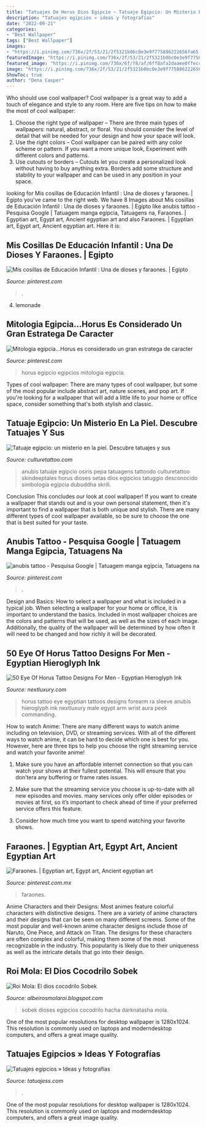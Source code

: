 ```yaml
---
title: "Tatuajes De Horus Dios Egipcio ~ Tatuaje Egipcio: Un Misterio En La Piel. Descubre Tatuajes Y Sus"
description: "Tatuajes egipcios » ideas y fotografías"
date: "2022-09-21"
categories:
- "Best Wallpaper"
tags: ["Best Wallpaper"]
images:
- "https://i.pinimg.com/736x/2f/53/21/2f5321b0bc0e3e9f775886222656fa65.jpg"
featuredImage: "https://i.pinimg.com/736x/2f/53/21/2f5321b0bc0e3e9f775886222656fa65.jpg"
featured_image: "https://i.pinimg.com/736x/6f/f8/af/6ff8afa2daaee0ffecc71d924d7f26ad.jpg"
image: "https://i.pinimg.com/736x/2f/53/21/2f5321b0bc0e3e9f775886222656fa65.jpg"
ShowToc: true
author: "Dena Casper"
---
```



Who should use cool wallpaper?
Cool wallpaper is a great way to add a touch of elegance and style to any room. Here are five tips on how to make the most of cool wallpaper: 
1) Choose the right type of wallpaper – There are three main types of wallpapers: natural, abstract, or floral. You should consider the level of detail that will be needed for your design and how your space will look. 
2) Use the right colors – Cool wallpaper can be paired with any color scheme or pattern. If you want a more unique look, Experiment with different colors and patterns. 
3) Use cutouts or borders – Cutouts let you create a personalized look without having to buy anything extra. Borders add some structure and stability to your wallpaper and can be used in any position in your space.

	

		
looking for Mis cosillas de Educación Infantil : Una de dioses y faraones. | Egipto you've came to the right web. We have 8 Images about Mis cosillas de Educación Infantil : Una de dioses y faraones. | Egipto like anubis tattoo - Pesquisa Google | Tatuagem manga egípcia, Tatuagens na, Faraones. | Egyptian art, Egypt art, Ancient egyptian art and also Faraones. | Egyptian art, Egypt art, Ancient egyptian art. Here it is:
		
    
## Mis Cosillas De Educación Infantil : Una De Dioses Y Faraones. | Egipto

<img loading=lazy src="https://i.pinimg.com/736x/e3/c9/fc/e3c9fc1cbbfa12539abb4751919cf1a7--occult-symbols-egyptian-art.jpg" onerror="this.onerror=null;this.src='https://tse3.mm.bing.net/th?id=OIP.L_zEc-lpe0G7q2_kj0F1igAAAA&amp;pid=15.1';" alt="Mis cosillas de Educación Infantil : Una de dioses y faraones. | Egipto">

_Source: pinterest.com_

>. 

	

4. lemonade 

    
## Mitologia Egipcia...Horus Es Considerado Un Gran Estratega De Caracter

<img loading=lazy src="https://i.pinimg.com/736x/6f/f8/af/6ff8afa2daaee0ffecc71d924d7f26ad.jpg" onerror="this.onerror=null;this.src='https://tse2.mm.bing.net/th?id=OIP.poHTOPCbAovbJwmaA93HvQHaND&amp;pid=15.1';" alt="Mitologia egipcia...Horus es considerado un gran estratega de caracter">

_Source: pinterest.com_

>horus egipcio egipcios mitologia egipcia. 

	

Types of cool wallpaper:
There are many types of cool wallpaper, but some of the most popular include abstract art, nature scenes, and pop art. If you're looking for a wallpaper that will add a little life to your home or office space, consider something that's both stylish and classic.

    
## Tatuaje Egipcio: Un Misterio En La Piel. Descubre Tatuajes Y Sus

<img loading=lazy src="http://www.culturetattoo.com/wp-content/uploads/2017/08/tatuaje-egipcio-osiris-y-anubis.jpg" onerror="this.onerror=null;this.src='https://tse2.mm.bing.net/th?id=OIP.3MaSGs1auK9bGXuw-uZFdwHaHa&amp;pid=15.1';" alt="Tatuaje egipcio: un misterio en la piel. Descubre tatuajes y sus">

_Source: culturetattoo.com_

>anubis tatuaje egipcio osiris pepa tatuagens tattoodo culturetattoo skindeeptales horus dioses setas dios egipcios tatuggio desconocido simbología egípcia dubuddha skrill. 

	

Conclusion
This concludes our look at cool wallpaper! If you want to create a wallpaper that stands out and is your own personal statement, then it's important to find a wallpaper that is both unique and stylish. There are many different types of cool wallpaper available, so be sure to choose the one that is best suited for your taste.

    
## Anubis Tattoo - Pesquisa Google | Tatuagem Manga Egípcia, Tatuagens Na

<img loading=lazy src="https://i.pinimg.com/736x/2f/53/21/2f5321b0bc0e3e9f775886222656fa65.jpg" onerror="this.onerror=null;this.src='https://tse3.mm.bing.net/th?id=OIP.S8WtheCWL77O7nxgeVDnhQHaHa&amp;pid=15.1';" alt="anubis tattoo - Pesquisa Google | Tatuagem manga egípcia, Tatuagens na">

_Source: pinterest.com_

>. 

	

Design and Basics: How to select a wallpaper and what is included in a typical job.
When selecting a wallpaper for your home or office, it is important to understand the basics. Included in most wallpaper choices are the colors and patterns that will be used, as well as the sizes of each image. Additionally, the quality of the wallpaper will be determined by how often it will need to be changed and how richly it will be decorated.

    
## 50 Eye Of Horus Tattoo Designs For Men - Egyptian Hieroglyph Ink

<img loading=lazy src="http://nextluxury.com/wp-content/uploads/egyptian-eye-of-horus-male-forearm-tattoos.jpg" onerror="this.onerror=null;this.src='https://tse1.mm.bing.net/th?id=OIP.ZdnGJ7PcrGbsag2I4FeOUAHaHa&amp;pid=15.1';" alt="50 Eye Of Horus Tattoo Designs For Men - Egyptian Hieroglyph Ink">

_Source: nextluxury.com_

>horus tattoo eye egyptian tattoos designs forearm ra sleeve anubis hieroglyph ink nextluxury male egypt arm wrist aura peek commanding. 

	

How to watch Anime: There are many different ways to watch anime including on television, DVD, or streaming services.
With all of the different ways to watch anime, it can be hard to decide which one is best for you. However, here are three tips to help you choose the right streaming service and watch your favorite anime!
1. Make sure you have an affordable internet connection so that you can watch your shows at their fullest potential. This will ensure that you don’tera any buffering or frame rates issues.

2. Make sure that the streaming service you choose is up-to-date with all new episodes and movies. many services only offer older episodes or movies at first, so it’s important to check ahead of time if your preferred service offers this feature.

3. Consider how much time you want to spend watching your favorite shows.

    
## Faraones. | Egyptian Art, Egypt Art, Ancient Egyptian Art

<img loading=lazy src="https://i.pinimg.com/736x/f4/86/7d/f4867d1ee9b8fc5ee7621105bff08a7a--national-geographic-kids-egyptian-mask.jpg" onerror="this.onerror=null;this.src='https://tse1.mm.bing.net/th?id=OIP._oZNGp4qWkthkNhzocYlUgDLEs&amp;pid=15.1';" alt="Faraones. | Egyptian art, Egypt art, Ancient egyptian art">

_Source: pinterest.com.mx_

>faraones. 

	

Anime Characters and their Designs: Most animes feature colorful characters with distinctive designs.
There are a variety of anime characters and their designs that can be seen on many different screens. Some of the most popular and well-known anime character designs include those of Naruto, One Piece, and Attack on Titan. The designs for these characters are often complex and colorful, making them some of the most recognizable in the industry. This popularity is likely due to their uniqueness as well as the intricate details that go into their design.

    
## Roi Mola: El Dios Cocodrilo Sobek

<img loading=lazy src="http://4.bp.blogspot.com/-e0cA4yEihDE/U0ULQpdoEKI/AAAAAAAAARE/y6lILYA1YkE/s1600/Sobek+con+su+hacha.jpg" onerror="this.onerror=null;this.src='https://tse1.mm.bing.net/th?id=OIP.GbG36V_A3laAlEt-4R6aUQHaLI&amp;pid=15.1';" alt="Roi Mola: El dios cocodrilo Sobek">

_Source: albeirosmolaroi.blogspot.com_

>sobek dioses egipcios cocodrilo hacha darknatasha mola. 

	

One of the most popular resolutions for desktop wallpaper is 1280x1024. This resolution is commonly used on laptops and moderndesktop computers, and offers a great image quality.

    
## Tatuajes Egipcios » Ideas Y Fotografías

<img loading=lazy src="https://tatuajess.com/wp-content/uploads/2016/01/tatuajes-egipcios-7.jpg" onerror="this.onerror=null;this.src='https://tse4.mm.bing.net/th?id=OIP.gBXyt3akWxuH2xMLvqAfvAAAAA&amp;pid=15.1';" alt="Tatuajes egipcios » Ideas y fotografías">

_Source: tatuajess.com_

>. 

	

One of the most popular resolutions for desktop wallpaper is 1280x1024. This resolution is commonly used on laptops and moderndesktop computers, and offers a great image quality.

